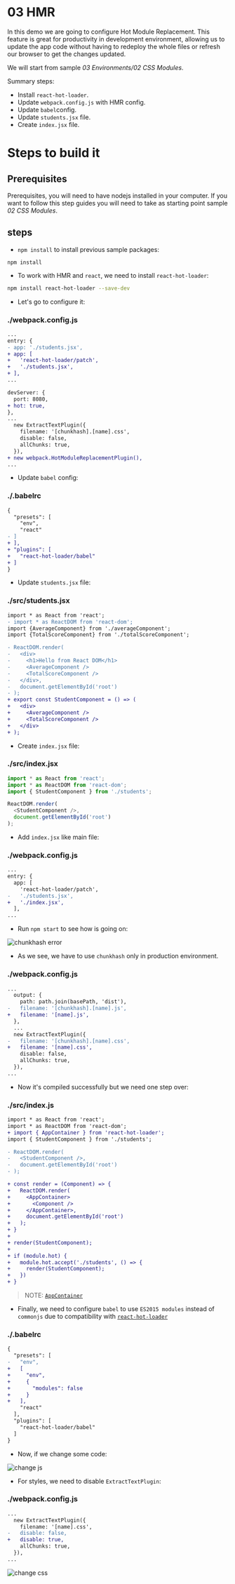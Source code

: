 # 03 HMR

In this demo we are going to configure Hot Module Replacement. This feature is great for productivity in development environment, allowing us to update the app code without having to redeploy the whole files or refresh our browser to get the changes updated.

We will start from sample _03 Environments/02 CSS Modules_.

Summary steps:
- Install `react-hot-loader`.
- Update `webpack.config.js` with HMR config.
- Update `babel`config.
- Update `students.jsx` file.
- Create `index.jsx` file.

# Steps to build it

## Prerequisites

Prerequisites, you will need to have nodejs installed in your computer. If you want to follow this step guides you will need to take as starting point sample _02 CSS Modules_.

## steps

- `npm install` to install previous sample packages:

```
npm install
```

- To work with HMR and `react`, we need to install `react-hot-loader`:

```bash
npm install react-hot-loader --save-dev
```

- Let's go to configure it:

### ./webpack.config.js

```diff
...
entry: {
- app: './students.jsx',
+ app: [
+   'react-hot-loader/patch',
+   './students.jsx',
+ ],
...

devServer: {
  port: 8080,
+ hot: true,
},
...
  new ExtractTextPlugin({
    filename: '[chunkhash].[name].css',
    disable: false,
    allChunks: true,
  }),
+ new webpack.HotModuleReplacementPlugin(),
...
```

- Update `babel` config:

### ./.babelrc

```diff
{
  "presets": [
    "env",
    "react"
- ]
+ ],
+ "plugins": [
+   "react-hot-loader/babel"
+ ]
}
```

- Update `students.jsx` file:

### ./src/students.jsx

```diff
import * as React from 'react';
- import * as ReactDOM from 'react-dom';
import {AverageComponent} from './averageComponent';
import {TotalScoreComponent} from './totalScoreComponent';

- ReactDOM.render(
-   <div>
-     <h1>Hello from React DOM</h1>
-     <AverageComponent />
-     <TotalScoreComponent />
-   </div>,
-   document.getElementById('root')
- );
+ export const StudentComponent = () => (
+   <div>
+     <AverageComponent />
+     <TotalScoreComponent />
+   </div>
+ );

```

- Create `index.jsx` file:

### ./src/index.jsx

```javascript
import * as React from 'react';
import * as ReactDOM from 'react-dom';
import { StudentComponent } from './students';

ReactDOM.render(
  <StudentComponent />,
  document.getElementById('root')
);

```

- Add `index.jsx` like main file:

### ./webpack.config.js

```diff
...
entry: {
  app: [
    'react-hot-loader/patch',
-   './students.jsx',
+   './index.jsx',
  ],
...
```

- Run `npm start` to see how is going on:

![chunkhash error](../../99%20Readme%20Resources/03%20Environments/03%20HMR/chunkhash%20error.png)

- As we see, we have to use `chunkhash` only in production environment.

### ./webpack.config.js

```diff
...
  output: {
    path: path.join(basePath, 'dist'),
-   filename: '[chunkhash].[name].js',
+   filename: '[name].js',
  },
  ...
  new ExtractTextPlugin({
-   filename: '[chunkhash].[name].css',
+   filename: '[name].css',
    disable: false,
    allChunks: true,
  }),
...
```

- Now it's compiled successfully but we need one step over:

### ./src/index.js

```diff
import * as React from 'react';
import * as ReactDOM from 'react-dom';
+ import { AppContainer } from 'react-hot-loader';
import { StudentComponent } from './students';

- ReactDOM.render(
-   <StudentComponent />,
-   document.getElementById('root')
- );

+ const render = (Component) => {
+   ReactDOM.render(
+     <AppContainer>
+       <Component />
+     </AppContainer>,
+     document.getElementById('root')
+   );
+ }
+
+ render(StudentComponent);
+
+ if (module.hot) {
+   module.hot.accept('./students', () => {
+     render(StudentComponent);
+   })
+ }

```

> NOTE: [`AppContainer`](https://github.com/gaearon/react-hot-loader/blob/00404dd0805260441339de4771816b1b87df118a/docs/README.md#migration-to-30)

- Finally, we need to configure `babel` to use `ES2015 modules` instead of `commonjs` due to compatibility with [`react-hot-loader`](https://github.com/gaearon/react-hot-loader/blob/00404dd0805260441339de4771816b1b87df118a/docs/README.md#webpack-2)

### ./.babelrc

```diff
{
  "presets": [
-   "env",
+   [
+     "env",
+     {
+       "modules": false
+     }
+   ],
    "react"
  ],
  "plugins": [
    "react-hot-loader/babel"
  ]
}

```

- Now, if we change some code:

![change js](../../99%20Readme%20Resources/03%20Environments/03%20HMR/change%20js.gif)

- For styles, we need to disable `ExtractTextPlugin`:

### ./webpack.config.js

```diff
...
  new ExtractTextPlugin({
    filename: '[name].css',
-   disable: false,
+   disable: true,
    allChunks: true,
  }),
...
```

![change css](../../99%20Readme%20Resources/03%20Environments/03%20HMR/change%20css.gif)
